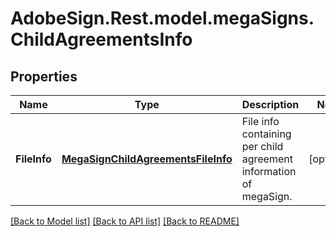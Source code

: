 # AdobeSign.Rest.model.megaSigns.ChildAgreementsInfo
## Properties

Name | Type | Description | Notes
------------ | ------------- | ------------- | -------------
**FileInfo** | [**MegaSignChildAgreementsFileInfo**](MegaSignChildAgreementsFileInfo.md) | File info containing per child agreement information of megaSign. | [optional] 

[[Back to Model list]](../README.md#documentation-for-models) [[Back to API list]](../README.md#documentation-for-api-endpoints) [[Back to README]](../README.md)

